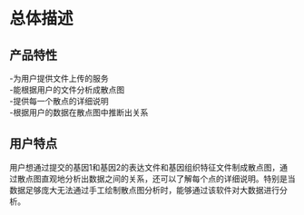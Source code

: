 # 总体描述
## 产品特性
-为用户提供文件上传的服务                                   
-能根据用户的文件分析成散点图                                 
-提供每一个散点的详细说明                           
-根据用户的数据在散点图中推断出关系                              
## 用户特点                      
   用户想通过提交的基因1和基因2的表达文件和基因组织特征文件制成散点图，通过散点图直观地分析出数据之间的关系，还可以了解每个点的详细说明。特别是当数据足够庞大无法通过手工绘制散点图分析时，能够通过该软件对大数据进行分析。
